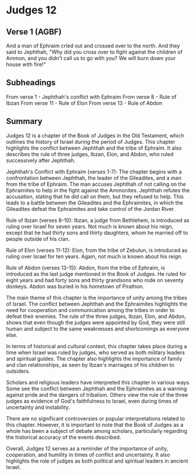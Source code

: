 # Judges 12

## Verse 1 (AGBF)

And a man of Ephraim cried out and crossed over to the north. And they said to Jephthah, "Why did you cross over to fight against the children of Ammon, and you didn't call us to go with you? We will burn down your house with fire!"

## Subheadings

From verse 1 - Jephthah's conflict with Ephraim
From verse 8 - Rule of Ibzan
From verse 11 - Rule of Elon
From verse 13 - Rule of Abdon

## Summary

Judges 12 is a chapter of the Book of Judges in the Old Testament, which outlines the history of Israel during the period of Judges. This chapter highlights the conflict between Jephthah and the tribe of Ephraim. It also describes the rule of three judges, Ibzan, Elon, and Abdon, who ruled successively after Jephthah.

Jephthah's Conflict with Ephraim (verses 1-7):
The chapter begins with a confrontation between Jephthah, the leader of the Gileadites, and a man from the tribe of Ephraim. The man accuses Jephthah of not calling on the Ephraimites to help in the fight against the Ammonites. Jephthah refutes the accusation, stating that he did call on them, but they refused to help. This leads to a battle between the Gileadites and the Ephraimites, in which the Gileadites defeat the Ephraimites and take control of the Jordan River.

Rule of Ibzan (verses 8-10):
Ibzan, a judge from Bethlehem, is introduced as ruling over Israel for seven years. Not much is known about his reign, except that he had thirty sons and thirty daughters, whom he married off to people outside of his clan.

Rule of Elon (verses 11-12):
Elon, from the tribe of Zebulun, is introduced as ruling over Israel for ten years. Again, not much is known about his reign.

Rule of Abdon (verses 13-15):
Abdon, from the tribe of Ephraim, is introduced as the last judge mentioned in the Book of Judges. He ruled for eight years and had forty sons and thirty grandsons who rode on seventy donkeys. Abdon was buried in his hometown of Pirathon.

The main theme of this chapter is the importance of unity among the tribes of Israel. The conflict between Jephthah and the Ephraimites highlights the need for cooperation and communication among the tribes in order to defeat their enemies. The rule of the three judges, Ibzan, Elon, and Abdon, shows that even though the judges were appointed by God, they were still human and subject to the same weaknesses and shortcomings as everyone else.

In terms of historical and cultural context, this chapter takes place during a time when Israel was ruled by judges, who served as both military leaders and spiritual guides. The chapter also highlights the importance of family and clan relationships, as seen by Ibzan's marriages of his children to outsiders.

Scholars and religious leaders have interpreted this chapter in various ways. Some see the conflict between Jephthah and the Ephraimites as a warning against pride and the dangers of tribalism. Others view the rule of the three judges as evidence of God's faithfulness to Israel, even during times of uncertainty and instability.

There are no significant controversies or popular interpretations related to this chapter. However, it is important to note that the Book of Judges as a whole has been a subject of debate among scholars, particularly regarding the historical accuracy of the events described.

Overall, Judges 12 serves as a reminder of the importance of unity, cooperation, and humility in times of conflict and uncertainty. It also highlights the role of judges as both political and spiritual leaders in ancient Israel.